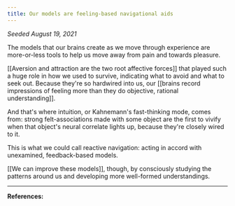 ```yaml
---
title: Our models are feeling-based navigational aids
---
```


*Seeded August 19, 2021*

The models that our brains create as we move through experience are more-or-less tools to help us move away from pain and towards pleasure. 

[[Aversion and attraction are the two root affective forces]] that played such a huge role in how we used to survive, indicating what to avoid and what to seek out. Because they're so hardwired into us, our [[brains record impressions of feeling more than they do objective, rational understanding]]. 

And that's where intuition, or Kahnemann's fast-thinking mode, comes from: strong felt-associations made with some object are the first to vivify when that object's neural correlate lights up, because they're closely wired to it. 

This is what we could call reactive navigation: acting in accord with unexamined, feedback-based models.

[[We can improve these models]], though, by consciously studying the patterns around us and developing more well-formed understandings.

---
**References:**

